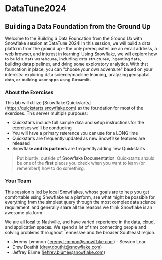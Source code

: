 # DataTune2024
## Building a Data Foundation from the Ground Up

Welcome to the Building a Data Foundation from the Ground Up with Snowflake session at DataTune 2024!  In this session, we will build a data platform from the ground up - the only prerequisites are an email address, a web browser, and interest in learning!  Using Snowflake, we will explore how to build a data warehouse, including data structures, ingesting data, building data pipelines, and doing some exploratory analytics.  With that foundation in place, you can "choose your own adventure" based on your interests: exploring data science/machine learning, analyzing geospatial data, or building user apps using Streamlit.

### About the Exercises
This lab will utilize [Snowflake Quickstarts] (https://quickstarts.snowflake.com) as the foundation for most of the exercises.  This serves multiple purposes:
- Quickstarts include full sample data and setup instructions for the exercises we'll be conducting
- You will have a primary reference you can use for a LONG time
- Quickstarts are frequently updated as new Snowflake features are released
- Snowflake **and its partners** are frequently adding new Quickstarts

> Put bluntly: outside of [Snowflake Documentation](https://docs.snowflake.com), Quickstarts should be one of the __first__ places you check when you want to learn (or remember!) how to do something.

 ### Your Team
 This session is led by local Snowflakes, whose goals are to help you get comfortable using Snowflake as a platform, see what might be possible for everything from the simplest query through the most complex data science requirement, and generally share all the reasons we think Snowflake is an awesome platform.

We are all local to Nashville, and have varied experience in the data, cloud, and application spaces. We spend a lot of time connecting people and solving problems throughout Tennessee and the broader Southeast region. 

 * Jeremy Lemmon (jeremy.lemmon@snowflake.com) - Session Lead
 * Drew Douthit (drew.douthit@snowflake.com)
 * Jeffrey Blume (jeffrey.blume@snowflake.com)